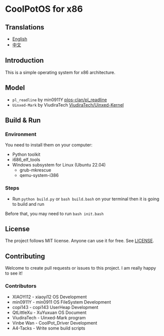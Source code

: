 # CoolPotOS for x86

## Translations

- [English](README.md)
- [中文](README-zh-CN.md)

## Introduction

This is a simple operating system for x86 architecture.

## Model

* `pl_readline` by min0911Y [plos-clan/pl_readline](https://github.com/plos-clan/pl_readline)
* `Uinxed-Mark` by ViudiraTech [ViudiraTech/Uinxed-Kernel](https://github.com/ViudiraTech/Uinxed-Kernel)

## Build & Run

### Environment

You need to install them on your computer:

- Python toolkit
- i686_elf_tools
- Windows subsystem for Linux (Ubuntu 22.04)
    - grub-mkrescue
    - qemu-system-i386

### Steps

- Run `python build.py` or `bash build.bash` on your terminal then it is going to build and run

Before that, you may need to run `bash init.bash`

## License

The project follows MIT license. Anyone can use it for free. See [LICENSE](LICENSE).

## Contributing

Welcome to create pull requests or issues to this project. I am really happy to see it!

### Contributors

* XIAOYI12 - xiaoyi12 OS Development
* min0911Y - min0911 OS FileSystem Development
* copi143 - copi143 UserHeap Development
* QtLittleXu - XuYuxuan OS Document
* ViudiraTech - Uinxed-Mark program
* Vinbe Wan - CoolPot_Driver Development
* A4-Tacks - Write some build scripts
